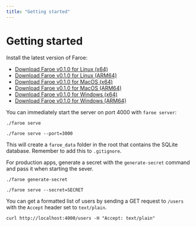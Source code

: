 ```yaml
---
title: "Getting started"
---
```


# Getting started

Install the latest version of Faroe:

- [Download Faroe v0.1.0 for Linux (x64)](https://github.com/faroedev/faroe/releases/download/v0.2.0/linux-amd64.zip)
- [Download Faroe v0.1.0 for Linux (ARM64)](https://github.com/faroedev/faroe/releases/download/v0.2.0/linux-arm64.zip)
- [Download Faroe v0.1.0 for MacOS (x64)](https://github.com/faroedev/faroe/releases/download/v0.2.0/darwin-amd64.zip)
- [Download Faroe v0.1.0 for MacOS (ARM64)](https://github.com/faroedev/faroe/releases/download/v0.2.0/darwin-arm64.zip)
- [Download Faroe v0.1.0 for Windows (x64)](https://github.com/faroedev/faroe/releases/download/v0.2.0/windows-amd64.zip)
- [Download Faroe v0.1.0 for Windows (ARM64)](https://github.com/faroedev/faroe/releases/download/v0.2.0/windows-arm64.zip)

You can immediately start the server on port 4000 with `faroe server`:

```
./faroe serve

./faroe serve --port=3000
```

This will create a `faroe_data` folder in the root that contains the SQLite database. Remember to add this to `.gitignore`.

For production apps, generate a secret with the `generate-secret` command and pass it when starting the sever.

```
./faroe generate-secret
```

```
./faroe serve --secret=SECRET
```

You can get a formatted list of users by sending a GET request to `/users` with the `Accept` header set to `text/plain`.

```
curl http://localhost:4000/users -H "Accept: text/plain"
```